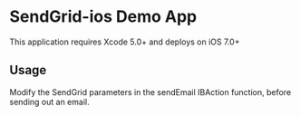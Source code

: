 # SendGrid-ios Demo App

This application requires Xcode 5.0+ and deploys on iOS 7.0+

## Usage

Modify the SendGrid parameters in the sendEmail IBAction function, before sending out an email. 
